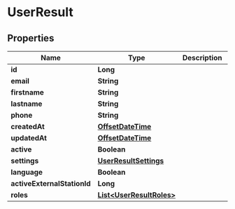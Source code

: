 
# UserResult

## Properties
Name | Type | Description | Notes
------------ | ------------- | ------------- | -------------
**id** | **Long** |  | 
**email** | **String** |  | 
**firstname** | **String** |  | 
**lastname** | **String** |  | 
**phone** | **String** |  |  [optional]
**createdAt** | [**OffsetDateTime**](OffsetDateTime.md) |  |  [optional]
**updatedAt** | [**OffsetDateTime**](OffsetDateTime.md) |  |  [optional]
**active** | **Boolean** |  |  [optional]
**settings** | [**UserResultSettings**](UserResultSettings.md) |  |  [optional]
**language** | **Boolean** |  |  [optional]
**activeExternalStationId** | **Long** |  |  [optional]
**roles** | [**List&lt;UserResultRoles&gt;**](UserResultRoles.md) |  |  [optional]



